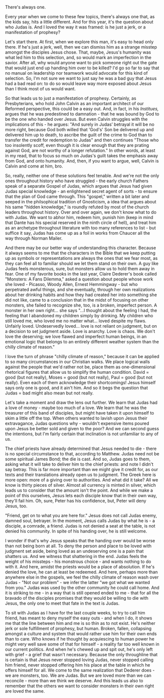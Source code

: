 There's always one.

Every year when we come to these few topics, there's always one that, as the kids say, hits a little different.  And for this year, it's the question about who Judas is.  And I loved the way it was framed: is he just a jerk, or a manifestation of prophesy?  

Let's start there.  At first, when we explore this man, it's easy to head only there.  If he's just a jerk, well, then we can dismiss him as a strange misstep amongst the disciples Jesus chose.  That, maybe, Jesus's humanity was what led him to this selection, and, so would mark an imperfection in the savior.  After all, why would anyone want to pick someone right out the gate that would just end up handing him over to be killed?  I'd go so far to say that no manual on leadership nor teamwork would advocate for this kind of selection.  So, I'm not sure we want to just say he was a bad guy that Jesus had a bad read on: to do so would leave way more exposed about Jesus than I think most of us would want.

So that leads us to just a manifestation of prophesy.  Certainly, as Presbyterians, who hold John Calvin as an important architect of our Reformed perspective, this could be a easy out.  And, in fact, in his *Institues,* argues that he was predestined to damnation - that he was bound by God to be the one who handed over Jesus.  But even Calvin struggles with the implications of this - he argues: "And surely in Judas’ betrayal it will be no more right, because God both willed that 'God's' Son be delivered up and delivered him up to death, to ascribe the guilt of the crime to God than to transfer the credit for redemption to Judas" and then continues "Those who too insolently scoff, even though it is clear enough that they are prating against God, are not worthy of a longer refutation."  In other words, at least in my read, that to focus so much on Judas's guilt takes the emphasis away from God, and onto humanity.  And, then, if you want to argue, well, Calvin is Calvin and come at him, bro.

So, really, neither one of these solutions feel tenable.  And we're not the only ones throughout history who have struggled - the early church Fathers speak of a separate Gospel of Judas, which argues that Jesus had given Judas special knowledge - an enlightened secret agent of sorts - to ensure that the plan of God came through.  This "gospel," written a bit later and seeped in the philsophical tradition of Gnosticism, a idea that argues about his same "hidden knowledge," is roundly refuted by most of the church leaders throughout history.  Over and over again, we don't know what to do with Judas.  We want to abhor him, redeem him, punish him (keep in mind that Dante has his special reserved in the ninth circle of hell), and treat him as an archetype throughout literature with too many references to list - but suffice it say, Judas has come up as a foil in works from Chaucer all the way through Norman Mailer.

And there may be our better way of understanding this character.  Because it always seems to me that the characters in the Bible that we keep putting up as symbols or representations are always the ones that we fear most, as they can feel all to familiar should we let them stand on their own.  A guy like Judas feels monsterous, sure, but monsters allow us to hold them away in fear.  One of my favorite books in the last year, Claire Dederer's book called "Monsters: A Fans Dilemma," asked a question about people whose work she loved - Picasso, Woody Allen, Ernest Hemmingway - but who perpetrated awful things, and she eventually, through her own realizations about her drinking habits and how they had created her into something she did not like, came to a conclusion that in the midst of focusing on other monsters, she failed to recognize she, too, is a broken, imperfect person.  A monster in her own right... she says "...I thought about the feeling I had, the feeling that I abandoned my children simply by drinking.  My children who still loved me, who loved me no matter what... loved despite my flaws.  Unfairly loved.  Undeservedly loved... love is not reliant on judgment, but on a decision to set judgment aside.  Love is anarchy.  Love is chaos.  We don't love the deserving; we love flawed and imperfect human beings, in an emotional logic that belongs to an entirely different weather system than the chilly climate of reason."

I love the turn of phrase "chilly climate of reason," because it can be applied to so many circumstances in our Christian walks.  We place logical walls against the people that we'd rather not be, place them as one-dimensional rhetorical figures that allow us to simplify the human condition.  David = good (but not really), Moses = good (but not really), Paul = good (but not really).  Even each of them acknowledge their shortcomings!  Jesus himself says only one is good, and it ain't him.  And so it begs the question that Judas = bad might also mean but not really.

Let's take a moment and draw the lens out further.  We learn that Judas had a love of money - maybe too much of a love.  We learn that he was the treasurer of this band of disciples, but might have taken it upon himself to skim a little off the top.  When others wanted to lavish upon Jesus their extravagance, Judas questions why - wouldn't expensive items poured upon Jesus be better sold and given to the poor?  And we can second guess the intentions, but I'm fairly certain that inclination is not unfamiliar to any of us.

The chief priests have already determined that Jesus needed to die - there is no special circumstance to that, according to Matthew.  Judas need not be some spiritual James Bond; the die is cast.  And so, Judas goes to them, asking what it will take to deliver him to the chief priests: and note I didn't say betray.  This is far more important than we might give it credit for, as our texts and their translations already open us to judgment.  The Greek here is more open: more of a giving over to authorities.  And what did it take?  All we know is thirty pieces of silver.  Almost all currency is minted in silver, which leads us to consider that the amount isn't the point.  And while we make a point of this ourselves, Jesus lets each disciple know that in their own way, they'll fail him.  Oh, sure, Peter has his confidence, but, Peter will deny Jesus, too.

"Friend, get on to what you are here for."  Jesus does not call Judas enemy, damned soul, betrayer.  In the moment, Jesus calls Judas by what he is - a disciple, a comrade, a friend.  Judas is not denied a seat at the table, is not denied his community.  In spite of his handing over, he is still welcome.

I wonder if that's why Jesus speaks that the handing over would be worse than not being born at all.  To deny the person and place to be loved with judgment set aside, being loved as an undeserving one is a pain that shatters us. And we witness that shattering in the end.  Judas feels the weight of his missteps - his monstrous choice - and wants nothing to do with it.  And here, amidst the priests would be a place of absolution.  If he's denied the love, he can at least be redeemed.  And here, perhaps more than anywhere else in the gospels, we feel the chilly climate of reason wash over Judas - "Not our problem" - we infer the latter "we got what we wanted from you."  Judas was used by the other community he could call home.  And it is striking to me - in a way that is still opened ended to me - that for all the bravado of the disciples promises that they would be willing to die with Jesus, the only one to meet that fate in the text is Judas.

To sit with Judas as I have for the last couple weeks, to try to call him friend, has meant to deny myself the easy outs - and when I do, it shows me that the line between him and me is so thin as to not exist.  He's neither jerk or sole fulfillment of prophesy, but human.  Broken, fallen, collapsing amongst a culture and system that would rather use him for their own ends than to care.  Who knows if he thought by acquiescing to human power he might very well save some of that for himself - a reality far too well known in our current politics.  And when he's chewed up and spit out, he's only left with grief - a grief that wasn't necessary.  Because the only throughline that is certain is that Jesus never stopped loving Judas, never stopped calling him friend, never stopped offering him his place at the table in which he offers himself for all.  We come to the same realization that Dederer does - we are monsters, too.  We are Judas.  But we are loved more than we can reconcile - more than we think we deserve.  And this leads us also to remember that the others we want to consider monsters in their own right are loved the same.